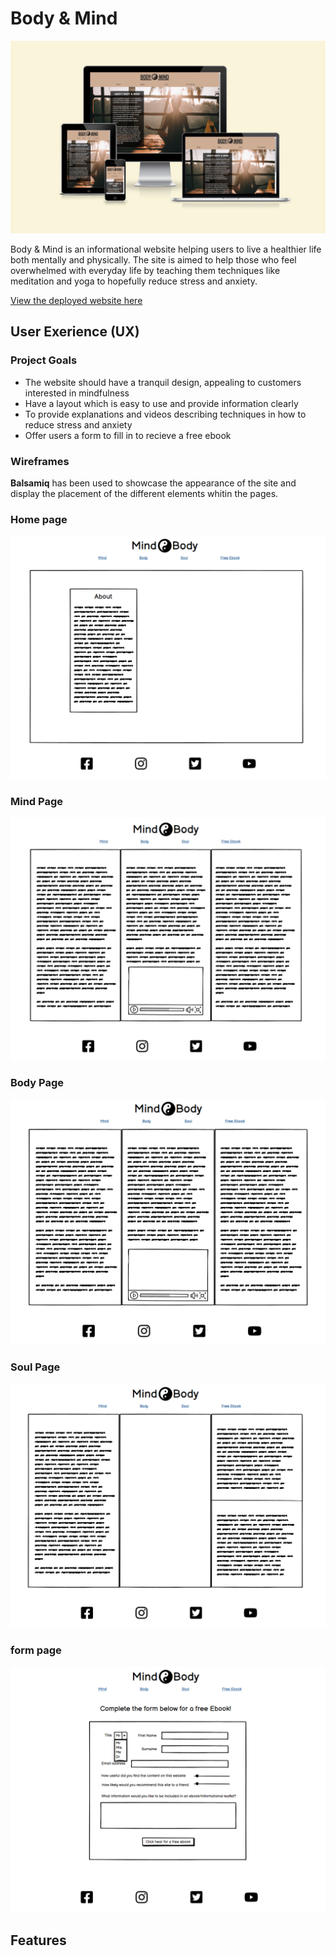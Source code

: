 # <b>Body & Mind</b>

<img src="/assets/Images/responsive-screenshot.png" alt="responsive designs">

Body & Mind is an informational website helping users to live a healthier life both mentally and physically. The site is aimed to help those who feel overwhelmed with everyday life by teaching them techniques like meditation and yoga to hopefully reduce stress and anxiety.

[View the deployed website here](https://justinperry999.github.io/ci-milestone01-mindbodysoul/)

## <b>User Exerience (UX)</b>

### <b>Project Goals</b>

<ul>
<li>The website should have a tranquil design, appealing to customers interested in mindfulness</li>
<li>Have a layout which is easy to use and provide information clearly</li>
<li>To provide explanations and videos describing techniques in how to reduce stress and anxiety</li>
<li>Offer users a form to fill in to recieve a free ebook</li>
</ul>

### <b>Wireframes</b>

<b>Balsamiq</b> has been used to showcase the appearance of the site and display the placement of the different elements whitin the pages.

### Home page

<img src="/assets/Images/homepage-screenshot.png" alt="home page wireframe">

### Mind Page

<img src="/assets/Images/mind-screenshot.png" alt="mind page wireframe">

### Body Page

<img src="/assets/Images/body-screenshot.png" alt="body page wireframe">

### Soul Page

<img src="/assets/Images/soul-screenshot.png" alt="soul page wireframe">

### form page

<img src="/assets/Images/form-screenshot.png" alt="form page wireframe">

## <b>Features</b>
